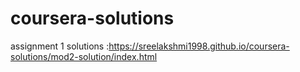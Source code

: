 # coursera-solutions
assignment 1 solutions :https://sreelakshmi1998.github.io/coursera-solutions/mod2-solution/index.html 
